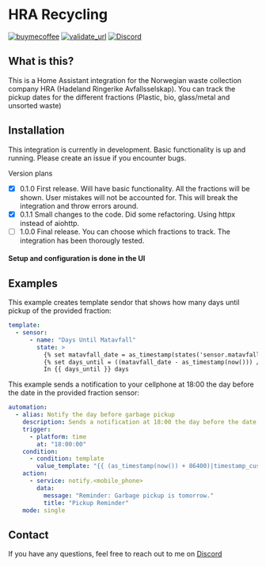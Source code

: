# HRA Recycling

[![buymecoffee][buymecoffeebadge]][buymecoffee]
[![validate_url][validate_badge]][validate_url]
[![Discord](https://img.shields.io/badge/Discord-mr--raw%237095-blue?logo=discord)](https://discord.com/users/303915063142776832)

## What is this?

This is a Home Assistant integration for the Norwegian waste collection company HRA (Hadeland Ringerike Avfallsselskap). You can track the pickup dates for the different fractions (Plastic, bio, glass/metal and unsorted waste)

## Installation

This integration is currently in development. Basic functionality is up and running. Please create an issue if you encounter bugs.

Version plans
- [x] 0.1.0 First release. Will have basic functionality. All the fractions will be shown. User mistakes will not be accounted for. This will break the integration and throw errors around.
- [x] 0.1.1 Small changes to the code. Did some refactoring. Using httpx instead of aiohttp.
- [ ] 1.0.0 Final release. You can choose which fractions to track. The integration has been thorougly tested.

#### Setup and configuration is done in the UI

## Examples

This example creates template sendor that shows how many days until pickup of the provided fraction:
```yaml
template:
  - sensor:
      - name: "Days Until Matavfall"
        state: >
          {% set matavfall_date = as_timestamp(states('sensor.matavfall')) %}
          {% set days_until = ((matavfall_date - as_timestamp(now())) // 86400)|round %}
          In {{ days_until }} days
```

This example sends a notification to your cellphone at 18:00 the day before the date in the provided fraction sensor:

``` yaml
automation:
  - alias: Notify the day before garbage pickup
    description: Sends a notification at 18:00 the day before the date specified in the sensor
    trigger:
      - platform: time
        at: "18:00:00"
    condition:
      - condition: template
        value_template: "{{ (as_timestamp(now()) + 86400)|timestamp_custom('%Y-%m-%d') == states('sensor.<fraction_name>') }}"
    action:
      - service: notify.<mobile_phone>
        data:
          message: "Reminder: Garbage pickup is tomorrow."
          title: "Pickup Reminder"
    mode: single

```

## Contact

If you have any questions, feel free to reach out to me on [Discord](https://discord.com/users/303915063142776832)

[hra_recycle]: https://github.com/mr-raw/hra_recycling
[buymecoffee]: https://www.buymeacoffee.com/erikraae
[buymecoffeebadge]: https://img.shields.io/badge/buy%20me%20a%20coffee-donate-yellow.svg
[validate_url]: https://github.com/mr-raw/hra_recycling/actions/workflows/validate.yml
[validate_badge]: https://github.com/mr-raw/hra_recycling/actions/workflows/validate.yml/badge.svg?branch=master

